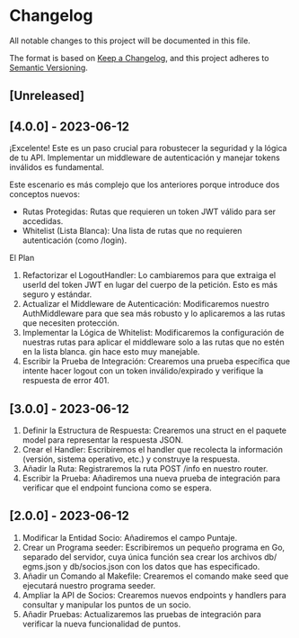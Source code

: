 # Changelog

All notable changes to this project will be documented in this file.

The format is based on [Keep a Changelog](https://keepachangelog.com/en/1.1.0/),
and this project adheres to [Semantic Versioning](https://semver.org/spec/v2.0.0.html).

## [Unreleased]

## [4.0.0] - 2023-06-12

¡Excelente! Este es un paso crucial para robustecer la seguridad y la lógica de tu API. Implementar un middleware de autenticación y manejar tokens inválidos es fundamental.

Este escenario es más complejo que los anteriores porque introduce dos conceptos nuevos:
*   Rutas Protegidas: Rutas que requieren un token JWT válido para ser accedidas.
*   Whitelist (Lista Blanca): Una lista de rutas que no requieren autenticación (como /login).

El Plan
1. Refactorizar el LogoutHandler: Lo cambiaremos para que extraiga el userId del token JWT en lugar del cuerpo de la petición. Esto es más seguro y estándar.
2. Actualizar el Middleware de Autenticación: Modificaremos nuestro AuthMiddleware para que sea más robusto y lo aplicaremos a las rutas que necesiten protección.
3. Implementar la Lógica de Whitelist: Modificaremos la configuración de nuestras rutas para aplicar el middleware solo a las rutas que no estén en la lista blanca. gin hace esto muy manejable.
4. Escribir la Prueba de Integración: Crearemos una prueba específica que intente hacer logout con un token inválido/expirado y verifique la respuesta de error 401.


## [3.0.0] - 2023-06-12

1. Definir la Estructura de Respuesta: Crearemos una struct en el paquete model para representar la respuesta JSON.
2. Crear el Handler: Escribiremos el handler que recolecta la información (versión, sistema operativo, etc.) y construye la respuesta.
3. Añadir la Ruta: Registraremos la ruta POST /info en nuestro router.
4. Escribir la Prueba: Añadiremos una nueva prueba de integración para verificar que el endpoint funciona como se espera.

## [2.0.0] - 2023-06-12

1. Modificar la Entidad Socio: Añadiremos el campo Puntaje.
2. Crear un Programa seeder: Escribiremos un pequeño programa en Go, separado del servidor, cuya única función sea crear los archivos db/ egms.json y db/socios.json con los datos que has especificado.
3. Añadir un Comando al Makefile: Crearemos el comando make seed que ejecutará nuestro programa seeder.
4. Ampliar la API de Socios: Crearemos nuevos endpoints y handlers para consultar y manipular los puntos de un socio.
5. Añadir Pruebas: Actualizaremos las pruebas de integración para verificar la nueva funcionalidad de puntos.